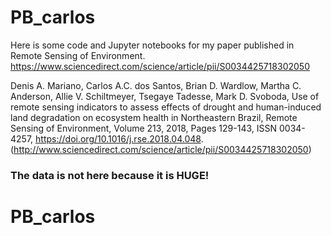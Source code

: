 # PB_carlos

Here is some code and Jupyter notebooks for my paper published in Remote Sensing of Environment. 
https://www.sciencedirect.com/science/article/pii/S0034425718302050

Denis A. Mariano, Carlos A.C. dos Santos, Brian D. Wardlow, Martha C. Anderson, Allie V. Schiltmeyer, Tsegaye Tadesse, Mark D. Svoboda,
Use of remote sensing indicators to assess effects of drought and human-induced land degradation on ecosystem health in Northeastern Brazil,
Remote Sensing of Environment, Volume 213, 2018, Pages 129-143, ISSN 0034-4257,
https://doi.org/10.1016/j.rse.2018.04.048. (http://www.sciencedirect.com/science/article/pii/S0034425718302050)

### The data is not here because it is HUGE! 



# PB_carlos
